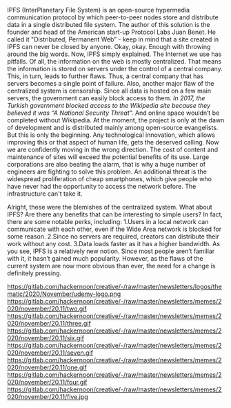 IPFS (InterPlanetary File System) is an open-source hypermedia communication protocol by which peer-to-peer nodes store and distribute data in a single distributed file system.
The author of this solution is the founder and head of the American start-up Protocol Labs Juan Benet. He called it "Distributed, Permanent Web” - keep in mind that a site created in IPFS can never be closed by anyone.
Okay, okay. Enough with throwing around the big words. Now, IPFS simply explained. The Internet we use has pitfalls. Of all, the information on the web is mostly centralized. That means the information is stored on servers under the control of a central company.
This, in turn, leads to further flaws. Thus, a central company that has servers becomes a single point of failure. Also, another major flaw of the centralized system is censorship. Since all data is hosted on a few main servers, the government can easily block access to them.
*In 2017, the Turkish government blocked access to the Wikipedia site because they believed it was “A National Security Threat”.*
And online space wouldn’t be completed without Wikipedia.
At the moment, the project is only at the dawn of development and is distributed mainly among open-source evangelists. But this is only the beginning.
Any technological innovation, which allows improving this or that aspect of human life, gets the deserved calling. Now we are confidently moving in the wrong direction. The cost of content and maintenance of sites will exceed the potential benefits of its use.
Large corporations are also beating the alarm, that is why a huge number of engineers are fighting to solve this problem.
An additional threat is the widespread proliferation of cheap smartphones, which give people who have never had the opportunity to access the network before. The infrastructure can't take it.
 
Alright, these were the blemishes of the centralized system. What about IPFS? Are there any benefits that can be interesting to simple users? In fact, there are some notable perks, including:
1.Users in a local network can communicate with each other, even if the Wide Area network is blocked for some reason.
2.Since no servers are required, creators can distribute their work without any cost.
3.Data loads faster as it has a higher bandwidth.
As you see, IPFS is a relatively new notion. Since most people aren’t familiar with it, it hasn’t gained much popularity. However, as the flaws of the current system are now more obvious than ever, the need for a change is definitely pressing.


https://gitlab.com/hackernoon/creative/-/raw/master/newsletters/logos/thematic/2020/November/udemy-logo.png
https://gitlab.com/hackernoon/creative/-/raw/master/newsletters/memes/2020/november/20.11/two.gif
https://gitlab.com/hackernoon/creative/-/raw/master/newsletters/memes/2020/november/20.11/three.gif
https://gitlab.com/hackernoon/creative/-/raw/master/newsletters/memes/2020/november/20.11/six.gif
https://gitlab.com/hackernoon/creative/-/raw/master/newsletters/memes/2020/november/20.11/seven.gif
https://gitlab.com/hackernoon/creative/-/raw/master/newsletters/memes/2020/november/20.11/one.gif
https://gitlab.com/hackernoon/creative/-/raw/master/newsletters/memes/2020/november/20.11/four.gif
https://gitlab.com/hackernoon/creative/-/raw/master/newsletters/memes/2020/november/20.11/five.jpg











  